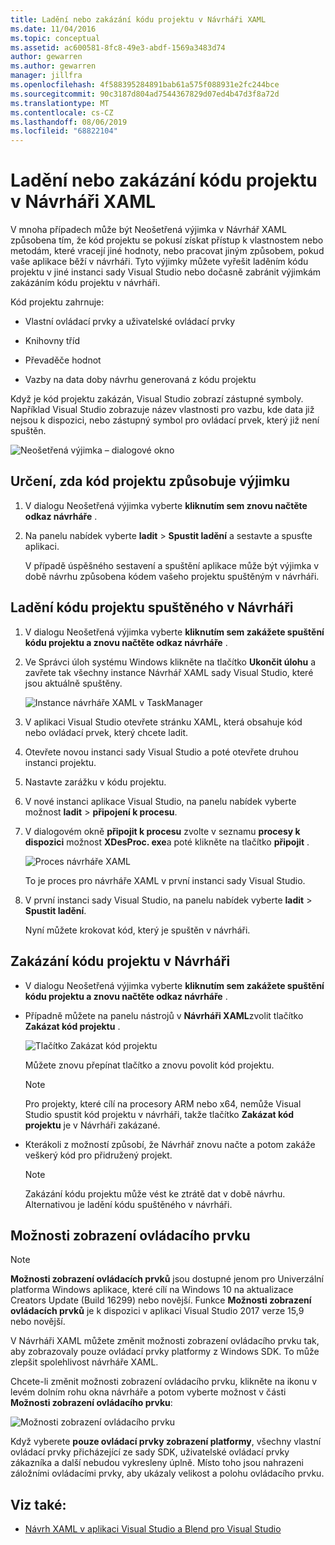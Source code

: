 ```yaml
---
title: Ladění nebo zakázání kódu projektu v Návrháři XAML
ms.date: 11/04/2016
ms.topic: conceptual
ms.assetid: ac600581-8fc8-49e3-abdf-1569a3483d74
author: gewarren
ms.author: gewarren
manager: jillfra
ms.openlocfilehash: 4f588395284891bab61a575f088931e2fc244bce
ms.sourcegitcommit: 90c3187d804ad7544367829d07ed4b47d3f8a72d
ms.translationtype: MT
ms.contentlocale: cs-CZ
ms.lasthandoff: 08/06/2019
ms.locfileid: "68822104"
---
```

# <a name="debug-or-disable-project-code-in-xaml-designer"></a>Ladění nebo zakázání kódu projektu v Návrháři XAML

V mnoha případech může být Neošetřená výjimka v Návrhář XAML způsobena tím, že kód projektu se pokusí získat přístup k vlastnostem nebo metodám, které vracejí jiné hodnoty, nebo pracovat jiným způsobem, pokud vaše aplikace běží v návrháři. Tyto výjimky můžete vyřešit laděním kódu projektu v jiné instanci sady Visual Studio nebo dočasně zabránit výjimkám zakázáním kódu projektu v návrháři.

Kód projektu zahrnuje:

- Vlastní ovládací prvky a uživatelské ovládací prvky

- Knihovny tříd

- Převaděče hodnot

- Vazby na data doby návrhu generovaná z kódu projektu

Když je kód projektu zakázán, Visual Studio zobrazí zástupné symboly. Například Visual Studio zobrazuje název vlastnosti pro vazbu, kde data již nejsou k dispozici, nebo zástupný symbol pro ovládací prvek, který již není spuštěn.

![Neošetřená výjimka – dialogové okno](../designers/media/xaml_unhandledexception.png)

## <a name="to-determine-if-project-code-is-causing-an-exception"></a>Určení, zda kód projektu způsobuje výjimku

1. V dialogu Neošetřená výjimka vyberte **kliknutím sem znovu načtěte odkaz návrháře** .

2. Na panelu nabídek vyberte **ladit** > **Spustit ladění** a sestavte a spusťte aplikaci.

     V případě úspěšného sestavení a spuštění aplikace může být výjimka v době návrhu způsobena kódem vašeho projektu spuštěným v návrháři.

## <a name="to-debug-project-code-running-in-the-designer"></a>Ladění kódu projektu spuštěného v Návrháři

1. V dialogu Neošetřená výjimka vyberte **kliknutím sem zakážete spuštění kódu projektu a znovu načtěte odkaz návrháře** .

2. Ve Správci úloh systému Windows klikněte na tlačítko **Ukončit úlohu** a zavřete tak všechny instance Návrhář XAML sady Visual Studio, které jsou aktuálně spuštěny.

     ![Instance návrháře XAML v TaskManager](../designers/media/xaml_taskmanager.png)

3. V aplikaci Visual Studio otevřete stránku XAML, která obsahuje kód nebo ovládací prvek, který chcete ladit.

4. Otevřete novou instanci sady Visual Studio a poté otevřete druhou instanci projektu.

5. Nastavte zarážku v kódu projektu.

6. V nové instanci aplikace Visual Studio, na panelu nabídek vyberte možnost **ladit** > **připojení k procesu**.

7. V dialogovém okně **připojit k procesu** zvolte v seznamu **procesy k dispozici** možnost **XDesProc. exe**a poté klikněte na tlačítko **připojit** .

     ![Proces návrháře XAML](../designers/media/xaml_attach.png)

     To je proces pro návrháře XAML v první instanci sady Visual Studio.

8. V první instanci sady Visual Studio, na panelu nabídek vyberte **ladit** > **Spustit ladění**.

     Nyní můžete krokovat kód, který je spuštěn v návrháři.

## <a name="to-disable-project-code-in-the-designer"></a>Zakázání kódu projektu v Návrháři

- V dialogu Neošetřená výjimka vyberte **kliknutím sem zakážete spuštění kódu projektu a znovu načtěte odkaz návrháře** .

- Případně můžete na panelu nástrojů v **Návrháři XAML**zvolit tlačítko **Zakázat kód projektu** .

     ![Tlačítko Zakázat kód projektu](../designers/media/xaml_disablecode.png)

     Můžete znovu přepínat tlačítko a znovu povolit kód projektu.

    > [!NOTE]
    > Pro projekty, které cílí na procesory ARM nebo x64, nemůže Visual Studio spustit kód projektu v návrháři, takže tlačítko **Zakázat kód projektu** je v Návrháři zakázané.

- Kterákoli z možností způsobí, že Návrhář znovu načte a potom zakáže veškerý kód pro přidružený projekt.

    > [!NOTE]
    > Zakázání kódu projektu může vést ke ztrátě dat v době návrhu. Alternativou je ladění kódu spuštěného v návrháři.

## <a name="control-display-options"></a>Možnosti zobrazení ovládacího prvku

> [!NOTE]
> **Možnosti zobrazení ovládacích prvků** jsou dostupné jenom pro Univerzální platforma Windows aplikace, které cílí na Windows 10 na aktualizace Creators Update (Build 16299) nebo novější. Funkce **Možnosti zobrazení ovládacích prvků** je k dispozici v aplikaci Visual Studio 2017 verze 15,9 nebo novější.

V Návrháři XAML můžete změnit možnosti zobrazení ovládacího prvku tak, aby zobrazovaly pouze ovládací prvky platformy z Windows SDK. To může zlepšit spolehlivost návrháře XAML.

Chcete-li změnit možnosti zobrazení ovládacího prvku, klikněte na ikonu v levém dolním rohu okna návrháře a potom vyberte možnost v části **Možnosti zobrazení ovládacího prvku**:

![Možnosti zobrazení ovládacího prvku](../designers/media/control_display_options.png)

Když vyberete **pouze ovládací prvky zobrazení platformy**, všechny vlastní ovládací prvky přicházející ze sady SDK, uživatelské ovládací prvky zákazníka a další nebudou vykresleny úplně. Místo toho jsou nahrazeni záložními ovládacími prvky, aby ukázaly velikost a polohu ovládacího prvku.

## <a name="see-also"></a>Viz také:

- [Návrh XAML v aplikaci Visual Studio a Blend pro Visual Studio](../designers/designing-xaml-in-visual-studio.md)
